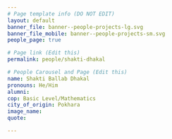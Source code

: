 ```yaml
---
# Page template info (DO NOT EDIT)
layout: default
banner_file: banner--people-projects-lg.svg
banner_file_mobile: banner--people-projects-sm.svg
people_page: true

# Page link (Edit this)
permalink: people/shakti-dhakal

# People Carousel and Page (Edit this)
name: Shakti Ballab Dhakal
pronouns: He/Him
alumni: 
cop: Basic Level/Mathematics
city_of_origin: Pokhara
image_name: 
quote: 

---
```

